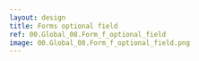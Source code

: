```yaml
---
layout: design
title: Forms optional field
ref: 00.Global_08.Form_f_optional_field
image: 00.Global_08.Form_f_optional_field.png
---
```

